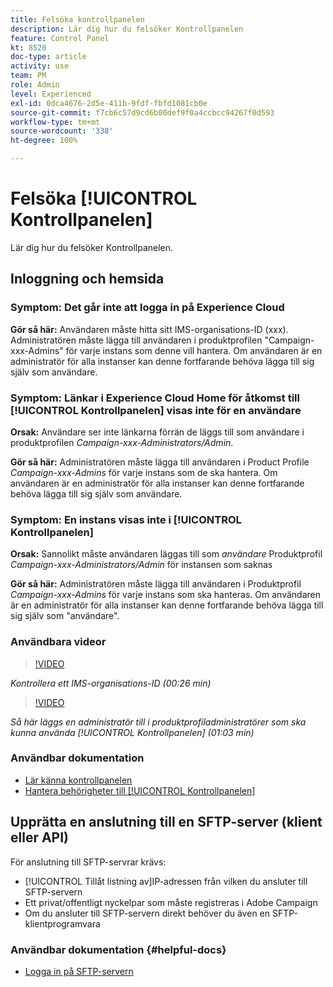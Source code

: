 ```yaml
---
title: Felsöka kontrollpanelen
description: Lär dig hur du felsöker Kontrollpanelen
feature: Control Panel
kt: 8520
doc-type: article
activity: use
team: PM
role: Admin
level: Experienced
exl-id: 0dca4676-2d5e-411b-9fdf-fbfd1081cb0e
source-git-commit: f7cb6c57d9cd6b00def9f0a4ccbcc94267f0d593
workflow-type: tm+mt
source-wordcount: '338'
ht-degree: 100%

---
```


# Felsöka [!UICONTROL Kontrollpanelen]

Lär dig hur du felsöker Kontrollpanelen.

## Inloggning och hemsida

### Symptom: Det går inte att logga in på Experience Cloud

**Gör så här:**
Användaren måste hitta sitt IMS-organisations-ID (xxx). Administratören måste lägga till användaren i produktprofilen &quot;Campaign-xxx-Admins&quot; för varje instans som denne vill hantera. Om användaren är en administratör för alla instanser kan denne fortfarande behöva lägga till sig själv som användare.

### Symptom: Länkar i Experience Cloud Home för åtkomst till [!UICONTROL Kontrollpanelen] visas inte för en användare

**Orsak:**
Användare ser inte länkarna förrän de läggs till som användare i produktprofilen _Campaign-xxx-Administrators/Admin_.

**Gör så här:**
Administratören måste lägga till användaren i Product Profile _Campaign-xxx-Admins_ för varje instans som de ska hantera. Om användaren är en administratör för alla instanser kan denne fortfarande behöva lägga till sig själv som användare.

### Symptom: En instans visas inte i [!UICONTROL Kontrollpanelen]

**Orsak:**
Sannolikt måste användaren läggas till som *användare* Produktprofil _Campaign-xxx-Administrators/Admin_ för instansen som saknas

**Gör så här:**
Administratören måste lägga till användaren i Produktprofil _Campaign-xxx-Admins_  för varje instans som ska hanteras. Om användaren är en administratör för alla instanser kan denne fortfarande behöva lägga till sig själv som &quot;användare&quot;.

### Användbara videor

>[!VIDEO](https://video.tv.adobe.com/v/27183?quality=12)

*Kontrollera ett IMS-organisations-ID (00:26 min)*

>[!VIDEO](https://video.tv.adobe.com/v/27147?quality=12)

*Så här läggs en administratör till i produktprofiladministratörer som ska kunna använda [!UICONTROL Kontrollpanelen] (01:03 min)*

### Användbar dokumentation

* [Lär känna kontrollpanelen](https://experienceleague.adobe.com/docs/control-panel/using/control-panel-home.html?lang=sv)
* [Hantera behörigheter till [!UICONTROL Kontrollpanelen]](https://experienceleague.adobe.com/docs/control-panel/using/control-panel-home.html?lang=en)

## Upprätta en anslutning till en SFTP-server (klient eller API)

För anslutning till SFTP-servrar krävs:

* [!UICONTROL Tillåt listning av]IP-adressen från vilken du ansluter till SFTP-servern
* Ett privat/offentligt nyckelpar som måste registreras i Adobe Campaign
* Om du ansluter till SFTP-servern direkt behöver du även en SFTP-klientprogramvara

### Användbar dokumentation {#helpful-docs}

* [Logga in på SFTP-servern](https://experienceleague.adobe.com/docs/control-panel/using/control-panel-home.html?lang=en)

